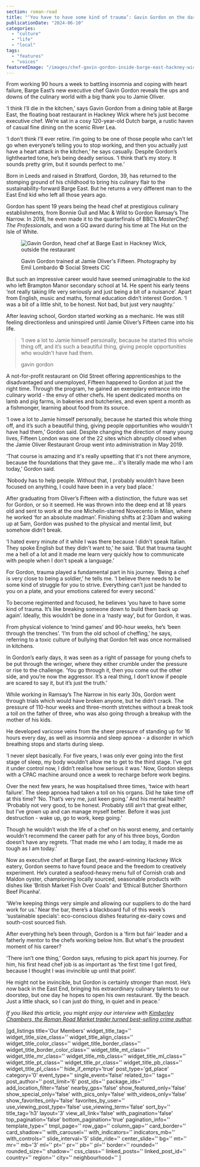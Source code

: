 ```yaml
---
section: roman-road
title: "‘You have to have some kind of trauma’: Gavin Gordon on the dark side of culinary success"
publicationDate: "2024-06-10"
categories: 
  - "culture"
  - "life"
  - "local"
tags: 
  - "features"
  - "voices"
featuredImage: "/images/chef-gavin-gordon-inside-barge-east-hackney-wick.jpg"
---
```


From working 90 hours a week to battling insomnia and coping with heart failure, Barge East’s new executive chef Gavin Gordon reveals the ups and downs of the culinary world with a big thank you to Jamie Oliver.

‘I think I’ll die in the kitchen,’ says Gavin Gordon from a dining table at Barge East, the floating boat restaurant in Hackney Wick where he’s just become executive chef. We’re sat in a cosy 120-year-old Dutch barge, a rustic haven of casual fine dining on the scenic River Lea.

‘I don’t think I’ll ever retire. I’m going to be one of those people who can’t let go when everyone’s telling you to stop working, and then you actually just have a heart attack in the kitchen,’ he says casually. Despite Gordon’s lighthearted tone, he’s being deadly serious. ‘I think that’s my story. It sounds pretty grim, but it sounds perfect to me.’ 

Born in Leeds and raised in Stratford, Gordon, 39, has returned to the stomping ground of his childhood to bring his culinary flair to the sustainability-forward Barge East. But he returns a very different man to the East End kid who left all those years ago.

Gordon has spent 19 years being the head chef at prestigious culinary establishments, from Bonnie Gull and Mac & Wild to Gordon Ramsay’s The Narrow. In 2018, he even made it to the quarterfinals of BBC’s _MasterChef: The Professionals_, and won a GQ award during his time at The Hut on the Isle of White.

<figure>

![Gavin Gordon, head chef at Barge East in Hackney Wick, outside the restaurant](/images/chef-gavin-gordon-at-barge-east-hackney-wick-1024x683.jpg)

<figcaption>

Gavin Gordon trained at Jamie Oliver's Fifteen. Photography by Emil Lombardo © Social Streets CIC

</figcaption>

</figure>

But such an impressive career would have seemed unimaginable to the kid who left Brampton Manor secondary school at 14. He spent his early teens ‘not really taking life very seriously and just being a bit of a nuisance’. Apart from English, music and maths, formal education didn’t interest Gordon. ‘I was a bit of a little shit, to be honest. Not bad, but just very naughty.’

After leaving school, Gordon started working as a mechanic. He was still feeling directionless and uninspired until Jamie Oliver’s Fifteen came into his life. 

> ‘I owe a lot to Jamie himself personally, because he started this whole thing off, and it’s such a beautiful thing, giving people opportunities who wouldn't have had them.
> 
> gavin gordon

A not-for-profit restaurant on Old Street offering apprenticeships to the disadvantaged and unemployed, Fifteen happened to Gordon at just the right time. Through the program, he gained an exemplary entrance into the culinary world - the envy of other chefs. He spent dedicated months on lamb and pig farms, in bakeries and butcheries, and even spent a month as a fishmonger, learning about food from its source.

‘I owe a lot to Jamie himself personally, because he started this whole thing off, and it’s such a beautiful thing, giving people opportunities who wouldn't have had them,’ Gordon said. Despite changing the direction of many young lives, Fifteen London was one of the 22 sites which abruptly closed when the Jamie Oliver Restaurant Group went into administration in May 2019.

‘That course is amazing and it's really upsetting that it's not there anymore, because the foundations that they gave me… it's literally made me who I am today,’ Gordon said. 

‘Nobody has to help people. Without that, I probably wouldn’t have been focused on anything, I could have been in a very bad place.’ 

After graduating from Oliver’s Fifteen with a distinction, the future was set for Gordon, or so it seemed. He was thrown into the deep end at 18 years old and sent to work at the one Michelin-starred Novecento in Milan, where he worked ‘for an absolute madman’. Finishing shifts at 2:30am and waking up at 5am, Gordon was pushed to the physical and mental limit, but somehow didn’t break.

‘I hated every minute of it while I was there because I didn't speak Italian. They spoke English but they didn't want to,’ he said. ‘But that trauma taught me a hell of a lot and it made me learn very quickly how to communicate with people when I don't speak a language.’

For Gordon, trauma played a fundamental part in his journey. ‘Being a chef is very close to being a soldier,’ he tells me. ‘I believe there needs to be some kind of struggle for you to strive. Everything can’t just be handed to you on a plate, and your emotions catered for every second.’

To become regimented and focused, he believes ‘you have to have some kind of trauma. It’s like breaking someone down to build them back up again’. Ideally, this wouldn’t be done in a ‘nasty way’, but for Gordon, it was.

From physical violence to ‘mind games’ and 90-hour weeks, he’s ‘been through the trenches’. ‘I’m from the old school of cheffing,’ he says, referring to a toxic culture of bullying that Gordon felt was once normalised in kitchens.

In Gordon’s early days, it was seen as a right of passage for young chefs to be put through the wringer, where they either crumble under the pressure or rise to the challenge. ‘You go through it, then you come out the other side, and you’re now the aggressor. It’s a real thing, I don’t know if people are scared to say it, but it’s just the truth.’

While working in Ramsay’s The Narrow in his early 30s, Gordon went through trials which would have broken anyone, but he didn’t crack. The pressure of 110-hour weeks and three-month stretches without a break took a toll on the father of three, who was also going through a breakup with the mother of his kids.

He developed varicose veins from the sheer pressure of standing up for 16 hours every day, as well as insomnia and sleep apnoea - a disorder in which breathing stops and starts during sleep.

‘I never slept basically. For five years, I was only ever going into the first stage of sleep, my body wouldn't allow me to get to the third stage. I’ve got it under control now, I didn’t realise how serious it was.’ Now, Gordon sleeps with a CPAC machine around once a week to recharge before work begins.

Over the next few years, he was hospitalised three times, ‘twice with heart failure’. The sleep apnoea had taken a toll on his organs. Did he take time off at this time? ‘No. That’s very me, just keen going.’ And his mental health? ‘Probably not very good, to be honest. Probably still ain’t that great either, but I’ve grown up and can manage myself better. Before it was just destruction - wake up, go to work, keep going.’

Though he wouldn’t wish the life of a chef on his worst enemy, and certainly wouldn’t recommend the career path for any of his three boys, Gordon doesn’t have any regrets. ‘That made me who I am today, it made me as tough as I am today.’ 

Now as executive chef at Barge East, the award-winning Hackney Wick eatery, Gordon seems to have found peace and the freedom to creatively experiment. He’s curated a seafood-heavy menu full of Cornish crab and Maldon oyster, championing locally sourced, seasonable products with dishes like ‘British Market Fish Over Coals’ and ‘Ethical Butcher Shorthorn Beef Picanha’.

‘We’re keeping things very simple and allowing our suppliers to do the hard work for us.’ Near the bar, there’s a blackboard full of this week’s ‘sustainable specials’: eco-conscious dishes featuring ex-dairy cows and south-cost sourced fish.

After everything he’s been through, Gordon is a ‘firm but fair’ leader and a fatherly mentor to the chefs working below him. But what's the proudest moment of his career? 

‘There isn’t one thing,’ Gordon says, refusing to pick apart his journey. For him, his first head chef job is as important as ‘the first time I got fired, because I thought I was invincible up until that point’.

He might not be invincible, but Gordon is certainly stronger than most. He’s now back in the East End, bringing his extraordinary culinary talents to our doorstep, but one day he hopes to open his own restaurant. ‘By the beach. Just a little shack, so I can just do thing, in quiet and in peace.’

_If you liked this article, you might enjoy our interview with_ [_Kimberley Chambers, the Roman Road Market trader turned best-selling crime author_](https://romanroadlondon.com/kimberley-chambers-east-end-crime-author-the-brothers/)_._

\[gd\_listings title='Our Members' widget\_title\_tag='' widget\_title\_size\_class='' widget\_title\_align\_class='' widget\_title\_color\_class='' widget\_title\_border\_class='' widget\_title\_border\_color\_class='' widget\_title\_mt\_class='' widget\_title\_mr\_class='' widget\_title\_mb\_class='' widget\_title\_ml\_class='' widget\_title\_pt\_class='' widget\_title\_pr\_class='' widget\_title\_pb\_class='' widget\_title\_pl\_class='' hide\_if\_empty='true' post\_type='gd\_place' category='0' event\_type='' single\_event='false' related\_to='' tags='' post\_author='' post\_limit='6' post\_ids='' package\_ids='' add\_location\_filter='false' nearby\_gps='false' show\_featured\_only='false' show\_special\_only='false' with\_pics\_only='false' with\_videos\_only='false' show\_favorites\_only='false' favorites\_by\_user='' use\_viewing\_post\_type='false' use\_viewing\_term='false' sort\_by='' title\_tag='h3' layout='3' view\_all\_link='false' with\_pagination='false' top\_pagination='false' bottom\_pagination='true' pagination\_info='' template\_type='' tmpl\_page='' row\_gap='' column\_gap='' card\_border='' card\_shadow='' with\_carousel='' with\_indicators='' indicators\_mb='' with\_controls='' slide\_interval='5' slide\_ride='' center\_slide='' bg='' mt='' mr='' mb='3' ml='' pt='' pr='' pb='' pl='' border='' rounded='' rounded\_size='' shadow='' css\_class='' linked\_posts='' linked\_post\_id='' country='' region='' city='' neighbourhood='' \]
